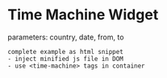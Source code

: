 # Time Machine Widget

parameters: country, date, from, to

```
complete example as html snippet
- inject minified js file in DOM
- use <time-machine> tags in container
```
